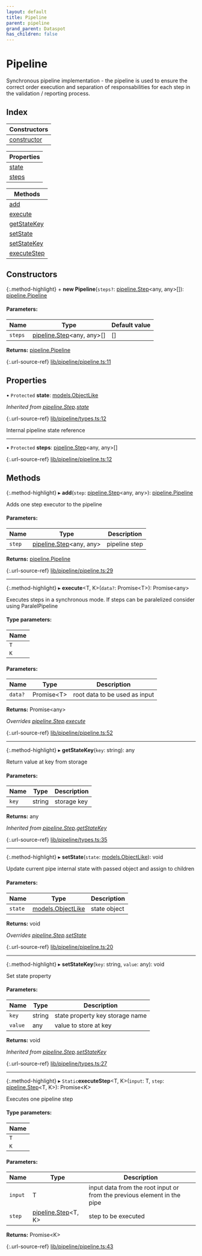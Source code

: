 ```yaml
---
layout: default
title: Pipeline
parent: pipeline
grand_parent: Dataspot
has_children: false
---
```


# Pipeline

Synchronous pipeline implementation - the pipeline is used
to ensure the correct order execution and separation of responsabilities
for each step in the validation / reporting process.

## Index

| Constructors |
|-----------|
| [constructor](#constructor) |

| Properties |
|-----------|
| [state](#state) |
| [steps](#steps) |

| Methods |
|-----------|
| [add](#add) |
| [execute](#execute) |
| [getStateKey](#getstatekey) |
| [setState](#setstate) |
| [setStateKey](#setstatekey) |
| [executeStep](#executestep) |

## Constructors

{:.method-highlight}
\+ **new Pipeline**(`steps?`: [pipeline.Step](../pipeline_step)\<any, any>[]): [pipeline.Pipeline](../pipeline_pipeline)

#### Parameters:

Name | Type | Default value |
------ | ------ | ------ |
`steps` | [pipeline.Step](../pipeline_step)\<any, any>[] | [] |

**Returns:** [pipeline.Pipeline](../pipeline_pipeline)

{:.url-source-ref}
[lib/pipeline/pipeline.ts:11](https://github.com/ascentcore/dataspot/blob/74b97e8/lib/pipeline/pipeline.ts#L11)

## Properties

• `Protected` **state**: [models.ObjectLike](../../interfaces/models_objectlike)

*Inherited from [pipeline.Step](../pipeline_step).[state](../pipeline_step#state)*

{:.url-source-ref}
[lib/pipeline/types.ts:12](https://github.com/ascentcore/dataspot/blob/74b97e8/lib/pipeline/types.ts#L12)

Internal pipeline state reference

___

• `Protected` **steps**: [pipeline.Step](../pipeline_step)\<any, any>[]

{:.url-source-ref}
[lib/pipeline/pipeline.ts:12](https://github.com/ascentcore/dataspot/blob/74b97e8/lib/pipeline/pipeline.ts#L12)

## Methods

{:.method-highlight}
▸ **add**(`step`: [pipeline.Step](../pipeline_step)\<any, any>): [pipeline.Pipeline](../pipeline_pipeline)

Adds one step executor to the pipeline

#### Parameters:

Name | Type | Description |
------ | ------ | ------ |
`step` | [pipeline.Step](../pipeline_step)\<any, any> | pipeline step  |

**Returns:** [pipeline.Pipeline](../pipeline_pipeline)

{:.url-source-ref}
[lib/pipeline/pipeline.ts:29](https://github.com/ascentcore/dataspot/blob/74b97e8/lib/pipeline/pipeline.ts#L29)

___

{:.method-highlight}
▸ **execute**\<T, K>(`data?`: Promise\<T>): Promise\<any>

Executes steps in a synchronous mode.
If steps can be paralelized consider using ParalelPipeline

#### Type parameters:

Name |
------ |
`T` |
`K` |

#### Parameters:

Name | Type | Description |
------ | ------ | ------ |
`data?` | Promise\<T> | root data to be used as input  |

**Returns:** Promise\<any>

*Overrides [pipeline.Step](../pipeline_step).[execute](../pipeline_step#execute)*

{:.url-source-ref}
[lib/pipeline/pipeline.ts:52](https://github.com/ascentcore/dataspot/blob/74b97e8/lib/pipeline/pipeline.ts#L52)

___

{:.method-highlight}
▸ **getStateKey**(`key`: string): any

Return value at key from storage

#### Parameters:

Name | Type | Description |
------ | ------ | ------ |
`key` | string | storage key  |

**Returns:** any

*Inherited from [pipeline.Step](../pipeline_step).[getStateKey](../pipeline_step#getstatekey)*

{:.url-source-ref}
[lib/pipeline/types.ts:35](https://github.com/ascentcore/dataspot/blob/74b97e8/lib/pipeline/types.ts#L35)

___

{:.method-highlight}
▸ **setState**(`state`: [models.ObjectLike](../../interfaces/models_objectlike)): void

Update current pipe internal state with passed object and assign to children

#### Parameters:

Name | Type | Description |
------ | ------ | ------ |
`state` | [models.ObjectLike](../../interfaces/models_objectlike) | state object  |

**Returns:** void

*Overrides [pipeline.Step](../pipeline_step).[setState](../pipeline_step#setstate)*

{:.url-source-ref}
[lib/pipeline/pipeline.ts:20](https://github.com/ascentcore/dataspot/blob/74b97e8/lib/pipeline/pipeline.ts#L20)

___

{:.method-highlight}
▸ **setStateKey**(`key`: string, `value`: any): void

Set state property

#### Parameters:

Name | Type | Description |
------ | ------ | ------ |
`key` | string | state property key storage name |
`value` | any | value to store at key  |

**Returns:** void

*Inherited from [pipeline.Step](../pipeline_step).[setStateKey](../pipeline_step#setstatekey)*

{:.url-source-ref}
[lib/pipeline/types.ts:27](https://github.com/ascentcore/dataspot/blob/74b97e8/lib/pipeline/types.ts#L27)

___

{:.method-highlight}
▸ `Static`**executeStep**\<T, K>(`input`: T, `step`: [pipeline.Step](../pipeline_step)\<T, K>): Promise\<K>

Executes one pipeline step

#### Type parameters:

Name |
------ |
`T` |
`K` |

#### Parameters:

Name | Type | Description |
------ | ------ | ------ |
`input` | T | input data from the root input or from the previous element in the pipe |
`step` | [pipeline.Step](../pipeline_step)\<T, K> | step to be executed  |

**Returns:** Promise\<K>

{:.url-source-ref}
[lib/pipeline/pipeline.ts:43](https://github.com/ascentcore/dataspot/blob/74b97e8/lib/pipeline/pipeline.ts#L43)
